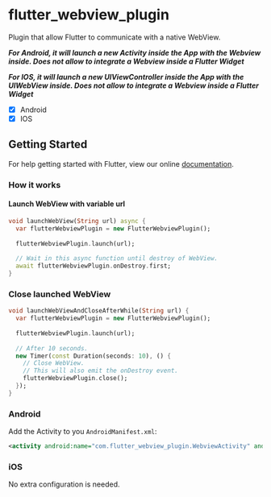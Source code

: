 # flutter_webview_plugin

Plugin that allow Flutter to communicate with a native WebView.

***For Android, it will launch a new Activity inside the App with the Webview inside. Does not allow to integrate a Webview inside a Flutter Widget***

***For IOS, it will launch a new UIViewController inside the App with the UIWebView inside. Does not allow to integrate a Webview inside a Flutter Widget***

 - [x] Android
 - [x] IOS

## Getting Started

For help getting started with Flutter, view our online [documentation](http://flutter.io/).

### How it works

#### Launch WebView with variable url

```dart
void launchWebView(String url) async {
  var flutterWebviewPlugin = new FlutterWebviewPlugin();  
  
  flutterWebviewPlugin.launch(url);  
  
  // Wait in this async function until destroy of WebView.
  await flutterWebviewPlugin.onDestroy.first;
}
```

### Close launched WebView

```dart
void launchWebViewAndCloseAfterWhile(String url) {
  var flutterWebviewPlugin = new FlutterWebviewPlugin();  
  
  flutterWebviewPlugin.launch(url);  
  
  // After 10 seconds.
  new Timer(const Duration(seconds: 10), () {
    // Close WebView.
    // This will also emit the onDestroy event.
    flutterWebviewPlugin.close();
  });
}
```

### Android

Add the Activity to you `AndroidManifest.xml`:

```xml
<activity android:name="com.flutter_webview_plugin.WebviewActivity" android:parentActivityName=".MainActivity"/>
```

### iOS

No extra configuration is needed.
